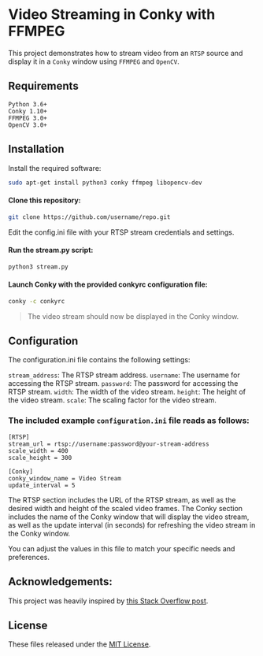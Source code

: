 # Video Streaming in Conky with FFMPEG
This project demonstrates how to stream video from an `RTSP` source and display it in a `Conky` window using `FFMPEG` and `OpenCV`.

## Requirements
```
Python 3.6+
Conky 1.10+
FFMPEG 3.0+
OpenCV 3.0+
```

## Installation
Install the required software:

```bash
sudo apt-get install python3 conky ffmpeg libopencv-dev
```
#### Clone this repository:
```bash
git clone https://github.com/username/repo.git
```

Edit the config.ini file with your RTSP stream credentials and settings.

#### Run the stream.py script:

```bash
python3 stream.py
```

#### Launch Conky with the provided conkyrc configuration file:

```bash
conky -c conkyrc
```

> The video stream should now be displayed in the Conky window.

## Configuration
The configuration.ini file contains the following settings:

`stream_address`: The RTSP stream address.
`username`: The username for accessing the RTSP stream.
`password`: The password for accessing the RTSP stream.
`width`: The width of the video stream.
`height`: The height of the video stream.
`scale`: The scaling factor for the video stream.

### The included example `configuration.ini` file reads as follows:

```
[RTSP]
stream_url = rtsp://username:password@your-stream-address
scale_width = 400
scale_height = 300

[Conky]
conky_window_name = Video Stream
update_interval = 5
```

The RTSP section includes the URL of the RTSP stream, as well as the desired width and height of the scaled video frames. The Conky section includes the name of the Conky window that will display the video stream, as well as the update interval (in seconds) for refreshing the video stream in the Conky window.

You can adjust the values in this file to match your specific needs and preferences.

## Acknowledgements:
This project was heavily inspired by [this Stack Overflow post](https://stackoverflow.com/questions/42166489/day-of-the-week-in-feb-2017/42166510#42166510).

## License

These files released under the [MIT License](LICENSE).
